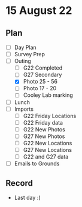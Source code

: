 # 15 August 22
## Plan
- [ ] Day Plan
- [ ] Survey Prep
- [ ] Outing
	- [ ] G22 Completed
	- [ ] G27 Secondary 
	- [x] Photo 25 - 56
	- [ ] Photo 17 - 20
	- [ ] Cooley Lab marking
- [ ] Lunch
- [ ] Imports
	- [ ] G22 Friday Locations
	- [ ] G22 Friday data
	- [ ] G22 New Photos
	- [ ] G27 New Photos
	- [ ] G22 New Locations
	- [ ] G27 New Locations
	- [ ] G22 and G27 data
- [ ] Emails to Grounds
## Record
- Last day :(

